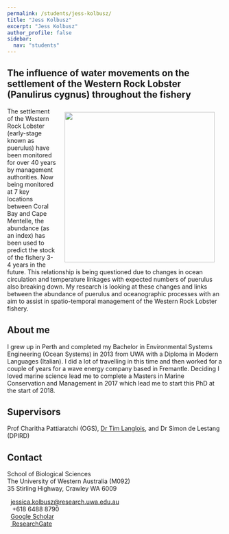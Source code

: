 ```yaml
---
permalink: /students/jess-kolbusz/
title: "Jess Kolbusz"
excerpt: "Jess Kolbusz"
author_profile: false
sidebar:
  nav: "students"
---
```

## The influence of water movements on the settlement of the Western Rock Lobster (Panulirus cygnus) throughout the fishery 
<img class="philprofile" src='/images/Jess_WS.jpg' align='right' width="350" hspace="20" vspace="10">
The settlement of the Western Rock Lobster (early-stage known as puerulus) have been monitored for over 40 years by management authorities. Now being monitored at 7 key locations between Coral Bay and Cape Mentelle, the abundance (as an index) has been used to predict the stock of the fishery 3-4 years in the future. This relationship is being questioned due to changes in ocean circulation and temperature linkages with expected numbers of puerulus also breaking down. My research is looking at these changes and links between the abundance of puerulus and oceanographic processes with an aim to assist in spatio-temporal management of the Western Rock Lobster fishery.

## About me
I grew up in Perth and completed my Bachelor in Environmental Systems Engineering (Ocean Systems) in 2013 from UWA with a Diploma in Modern Languages (Italian). I did a lot of travelling in this time and then worked for a couple of years for a wave energy company based in Fremantle. Deciding I loved marine science lead me to complete a Masters in Marine Conservation and Management in 2017 which lead me to start this PhD at the start of 2018.

## Supervisors
Prof Charitha Pattiaratchi (OGS), [Dr Tim Langlois](https://uwamegfisheries.github.io/researchers/tim-langlois/), and Dr Simon de Lestang (DPIRD)


## Contact
<p class="address"><i class="far fa-building"></i> School of Biological Sciences<br>
The University of Western Australia (M092)<br>
35 Stirling Highway, Crawley WA 6009</p>

<p class="phoneemail"><i class="far fa-envelope-open"></i>&nbsp;&nbsp;<a href="mailto:jessica.kolbusz@research.uwa.edu.au">jessica.kolbusz@research.uwa.edu.au</a><br>
<i class="fas fa-phone"></i>&nbsp;&nbsp; +618 6488 8790<br>
<i class="fas fa-graduation-cap"></i>&nbsp;&nbsp;<a href="https://scholar.google.com.au/citations?user=Vw3_A1YAAAAJ&hl=en">Google Scholar</a><br>
<i class="fab fa-researchgate"></i>&nbsp;&nbsp;<a href="https://www.researchgate.net/profile/Jessica_Kolbusz"> ResearchGate</a><br>
